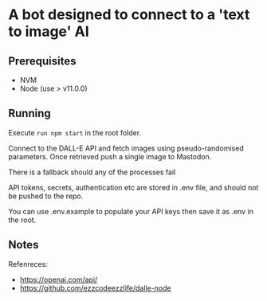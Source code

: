 # A bot designed to connect to a 'text to image' AI

## Prerequisites

-   NVM
-   Node (use > v11.0.0)

## Running

Execute `run npm start` in the root folder.

Connect to the DALL-E API and fetch images using pseudo-randomised parameters. Once retrieved push a single image to Mastodon.

There is a fallback should any of the processes fail

API tokens, secrets, authentication etc are stored in .env file, and should not be pushed to the repo.

You can use .env.example to populate your API keys then save it as .env in the root.

## Notes

Refenreces:

-   https://openai.com/api/
-   https://github.com/ezzcodeezzlife/dalle-node
